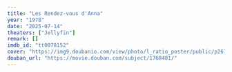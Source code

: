 ```yaml
---
title: "Les Rendez-vous d'Anna"
year: "1978"
date: "2025-07-14"
theaters: ["Jellyfin"]
remark: []
imdb_id: "tt0078152"
cover: "https://img9.doubanio.com/view/photo/l_ratio_poster/public/p2675839896.jpg"
douban_url: "https://movie.douban.com/subject/1768481/"
---
```

